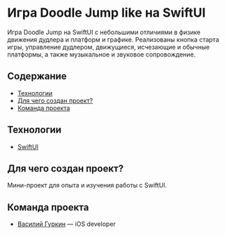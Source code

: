# Игра Doodle Jump like на SwiftUI

Игра Doodle Jump на SwiftUI с небольшими отличиями в физике движения дудлера и платформ и графике. Реализованы кнопка старта игры, управление дудлером, движущиеся, исчезающие и обычные платформы, а также музыкальное и звуковое сопровождение. 

## Содержание
- [Технологии](#технологии)
- [Для чего создан проект?](#для-чего-создан-проект?)
- [Команда проекта](#команда-проекта)

## Технологии
- [SwiftUI](https://developer.apple.com/swiftui/)

## Для чего создан проект?
Мини-проект для опыта и изучения работы с SwiftUI.

## Команда проекта

- [Василий Гуркин]([https://t.me/gurk1n]) — iOS developer 
